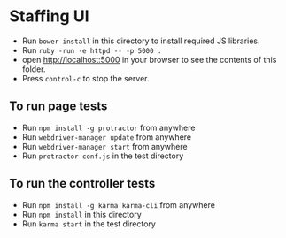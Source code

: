 # Staffing UI

- Run `bower install` in this directory to install required JS libraries.
- Run `ruby -run -e httpd -- -p 5000 .`
- open [http://localhost:5000](http://localhost:5000) in your browser to see the contents of this folder.
- Press `control-c` to stop the server.

## To run page tests

- Run `npm install -g protractor` from anywhere
- Run `webdriver-manager update` from anywhere
- Run `webdriver-manager start` from anywhere
- Run `protractor conf.js` in the test directory

## To run the controller tests
- Run `npm install -g karma karma-cli` from anywhere
- Run `npm install` in this directory
- Run `karma start` in the test directory
